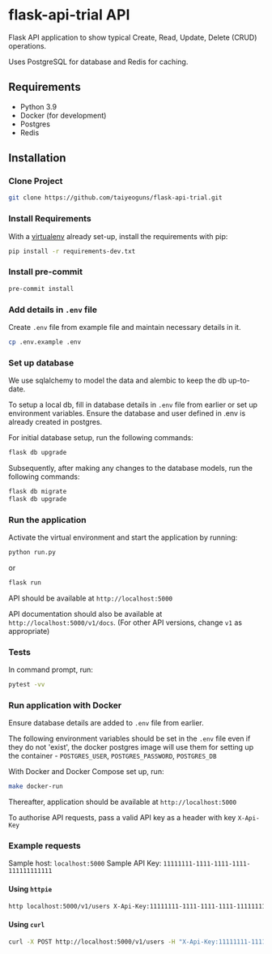 # flask-api-trial API

Flask API application to show typical Create, Read, Update, Delete (CRUD) operations.

Uses PostgreSQL for database and Redis for caching.

## Requirements

- Python 3.9
- Docker (for development)
- Postgres
- Redis

## Installation

### Clone Project

```sh
git clone https://github.com/taiyeoguns/flask-api-trial.git
```

### Install Requirements

With a [virtualenv](https://virtualenv.pypa.io/) already set-up, install the requirements with pip:

```sh
pip install -r requirements-dev.txt
```

### Install pre-commit

```sh
pre-commit install
```

### Add details in `.env` file

Create `.env` file from example file and maintain necessary details in it.

```sh
cp .env.example .env
```

### Set up database

We use sqlalchemy to model the data and alembic to keep the db up-to-date.

To setup a local db, fill in database details in `.env` file from earlier or set up environment variables. Ensure the database and user defined in .env is already created in postgres.

For initial database setup, run the following commands:

```sh
flask db upgrade
```

Subsequently, after making any changes to the database models, run the following commands:

```sh
flask db migrate
flask db upgrade
```

### Run the application

Activate the virtual environment and start the application by running:

```sh
python run.py
```

or

```sh
flask run
```

API should be available at `http://localhost:5000`

API documentation should also be available at `http://localhost:5000/v1/docs`. (For other API versions, change `v1` as appropriate)

### Tests

In command prompt, run:

```sh
pytest -vv
```

### Run application with Docker

Ensure database details are added to `.env` file from earlier.

The following environment variables should be set in the `.env` file even if they do not 'exist', the docker postgres image will use them for setting up the container -
`POSTGRES_USER`, `POSTGRES_PASSWORD`, `POSTGRES_DB`

With Docker and Docker Compose set up, run:

```sh
make docker-run
```

Thereafter, application should be available at `http://localhost:5000`

To authorise API requests, pass a valid API key as a header with key `X-Api-Key`

### Example requests

Sample host: `localhost:5000`
Sample API Key: `11111111-1111-1111-1111-111111111111`

#### Using `httpie`

```sh
http localhost:5000/v1/users X-Api-Key:11111111-1111-1111-1111-111111111111 first_name=test last_name=user email='test.user@email.com'
```

#### Using `curl`

```sh
curl -X POST http://localhost:5000/v1/users -H "X-Api-Key:11111111-1111-1111-1111-111111111111" -H "Content-Type: application/json" -d '{"first_name": "test", "last_name": "user", "email": "test.user@email.com"}'
```
